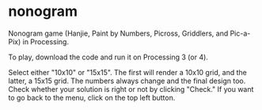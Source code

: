 # nonogram
Nonogram game (Hanjie, Paint by Numbers, Picross, Griddlers, and Pic-a-Pix) in Processing.

To play, download the code and run it on Processing 3 (or 4).


Select either "10x10" or "15x15". The first will render a 10x10 grid, and the latter, a 15x15 grid. The numbers always change and the final design too. Check whether your solution is right or not by clicking "Check." If you want to go back to the menu, click on the top left button.
